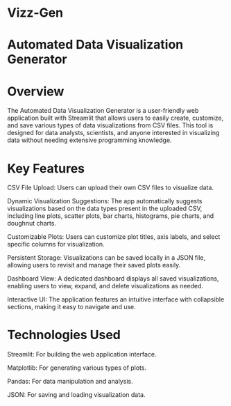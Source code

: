 # Vizz-Gen
# Automated Data Visualization Generator 

# Overview

The Automated Data Visualization Generator is a user-friendly web application built with Streamlit that allows users to easily create, customize, and save various types of data visualizations from CSV files. This tool is designed for data analysts, scientists, and anyone interested in visualizing data without needing extensive programming knowledge.


# Key Features

CSV File Upload: Users can upload their own CSV files to visualize data.

Dynamic Visualization Suggestions: The app automatically suggests visualizations based on the data types present in the uploaded CSV, including line plots, scatter plots, bar charts, histograms, pie charts, and doughnut charts.

Customizable Plots: Users can customize plot titles, axis labels, and select specific columns for visualization.

Persistent Storage: Visualizations can be saved locally in a JSON file, allowing users to revisit and manage their saved plots easily.

Dashboard View: A dedicated dashboard displays all saved visualizations, enabling users to view, expand, and delete visualizations as needed.

Interactive UI: The application features an intuitive interface with collapsible sections, making it easy to navigate and use.


# Technologies Used

Streamlit: For building the web application interface.

Matplotlib: For generating various types of plots.

Pandas: For data manipulation and analysis.

JSON: For saving and loading visualization data.
